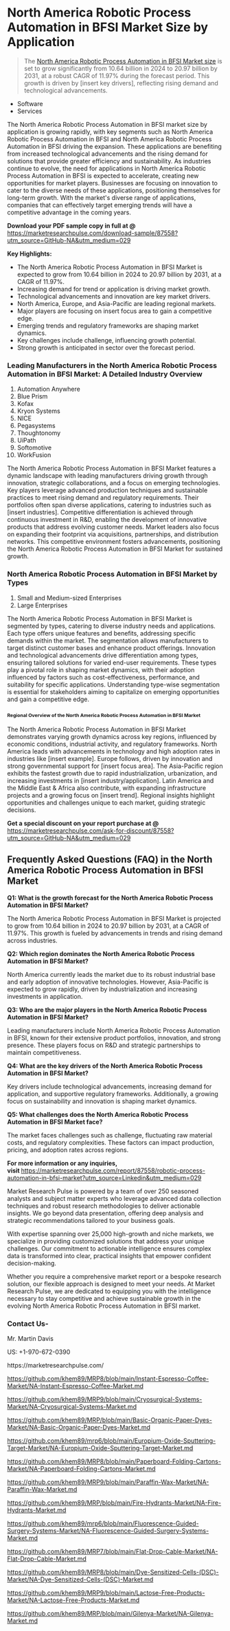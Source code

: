 <h1>North America Robotic Process Automation in BFSI Market&nbsp;Size by Application</h1><blockquote><p>The <a href="https://marketresearchpulse.com/download-sample/87558?utm_source=GitHub-NA&amp;utm_medium=029">North America Robotic Process Automation in BFSI Market size</a> is set to grow significantly from 10.64 billion in 2024 to 20.97 billion by 2031, at a robust CAGR of 11.97% during the forecast period. This growth is driven by [insert key drivers], reflecting rising demand and technological advancements.</p></blockquote><ul><li>Software <li> Services</li></ul><p>The North America Robotic Process Automation in BFSI market size by application is growing rapidly, with key segments such as North America Robotic Process Automation in BFSI and North America Robotic Process Automation in BFSI driving the expansion. These applications are benefiting from increased technological advancements and the rising demand for solutions that provide greater efficiency and sustainability. As industries continue to evolve, the need for applications in North America Robotic Process Automation in BFSI is expected to accelerate, creating new opportunities for market players. Businesses are focusing on innovation to cater to the diverse needs of these applications, positioning themselves for long-term growth. With the market's diverse range of applications, companies that can effectively target emerging trends will have a competitive advantage in the coming years.</p><p><strong>Download your PDF sample copy in full at @ </strong><a href="https://marketresearchpulse.com/download-sample/87558?utm_source=GitHub-NA&amp;utm_medium=029">https://marketresearchpulse.com/download-sample/87558?utm_source=GitHub-NA&amp;utm_medium=029</a></p><p><strong>Key Highlights: </strong></p><ul><li>The North America Robotic Process Automation in BFSI Market is expected to grow from 10.64 billion in 2024 to 20.97 billion by 2031, at a CAGR of 11.97%.</li><li>Increasing demand for trend or application is driving market growth.</li><li>Technological advancements and innovation are key market drivers.</li><li>North America, Europe, and Asia-Pacific are leading regional markets.</li><li>Major players are focusing on insert focus area to gain a competitive edge.</li><li>Emerging trends and regulatory frameworks are shaping market dynamics.</li><li>Key challenges include challenge, influencing growth potential.</li><li>Strong growth is anticipated in sector over the forecast period.</li></ul><h3>Leading Manufacturers in the North America Robotic Process Automation in BFSI Market: A Detailed Industry Overview</h3><ol><li>Automation Anywhere</li><li>Blue Prism</li><li>Kofax</li><li>Kryon Systems</li><li>NICE</li><li>Pegasystems</li><li>Thoughtonomy</li><li>UiPath</li><li>Softomotive</li><li>WorkFusion</li></ol><div class="flex max-w-full flex-col flex-grow"><div class="min-h-8 text-message flex w-full flex-col items-end gap-2 whitespace-normal break-words [.text-message+&amp;]:mt-5" dir="auto" data-message-author-role="assistant" data-message-id="fd8432e4-4910-450d-b182-61b7bfb0a01f" data-message-model-slug="gpt-4o"><div class="flex w-full flex-col gap-1 empty:hidden first:pt-[3px]"><div class="markdown prose w-full break-words dark:prose-invert light"><p>The North America Robotic Process Automation in BFSI Market features a dynamic landscape with leading manufacturers driving growth through innovation, strategic collaborations, and a focus on emerging technologies. Key players leverage advanced production techniques and sustainable practices to meet rising demand and regulatory requirements. Their portfolios often span diverse applications, catering to industries such as [insert industries]. Competitive differentiation is achieved through continuous investment in R&amp;D, enabling the development of innovative products that address evolving customer needs. Market leaders also focus on expanding their footprint via acquisitions, partnerships, and distribution networks. This competitive environment fosters advancements, positioning the North America Robotic Process Automation in BFSI Market for sustained growth.</p></div></div></div></div><h3>North America Robotic Process Automation in BFSI Market by Types</h3><ol><li>Small and Medium-sized Enterprises <li> Large Enterprises</li></ol><div class="flex max-w-full flex-col flex-grow"><div class="min-h-8 text-message flex w-full flex-col items-end gap-2 whitespace-normal break-words [.text-message+&amp;]:mt-5" dir="auto" data-message-author-role="assistant" data-message-id="084470be-0bb7-4664-bddf-5156b4f41249" data-message-model-slug="gpt-4o-mini"><div class="flex w-full flex-col gap-1 empty:hidden first:pt-[3px]"><div class="markdown prose w-full break-words dark:prose-invert light"><p>The North America Robotic Process Automation in BFSI Market is segmented by types, catering to diverse industry needs and applications. Each type offers unique features and benefits, addressing specific demands within the market. The segmentation allows manufacturers to target distinct customer bases and enhance product offerings. Innovation and technological advancements drive differentiation among types, ensuring tailored solutions for varied end-user requirements. These types play a pivotal role in shaping market dynamics, with their adoption influenced by factors such as cost-effectiveness, performance, and suitability for specific applications. Understanding type-wise segmentation is essential for stakeholders aiming to capitalize on emerging opportunities and gain a competitive edge.</p></div></div></div></div><h3><span style="font-size: 11px;">Regional Overview of the North America Robotic Process Automation in BFSI Market</span></h3><div class="flex max-w-full flex-col flex-grow"><div class="min-h-8 text-message flex w-full flex-col items-end gap-2 whitespace-normal break-words [.text-message+&amp;]:mt-5" dir="auto" data-message-author-role="assistant" data-message-id="e9038762-ce64-4e30-91c9-9bd413514231" data-message-model-slug="gpt-4o-mini"><div class="flex w-full flex-col gap-1 empty:hidden first:pt-[3px]"><div class="markdown prose w-full break-words dark:prose-invert light"><p>The North America Robotic Process Automation in BFSI Market demonstrates varying growth dynamics across key regions, influenced by economic conditions, industrial activity, and regulatory frameworks. North America leads with advancements in technology and high adoption rates in industries like [insert example]. Europe follows, driven by innovation and strong governmental support for [insert focus area]. The Asia-Pacific region exhibits the fastest growth due to rapid industrialization, urbanization, and increasing investments in [insert industry/application]. Latin America and the Middle East &amp; Africa also contribute, with expanding infrastructure projects and a growing focus on [insert trend]. Regional insights highlight opportunities and challenges unique to each market, guiding strategic decisions.</p></div></div></div></div><p><strong>Get a special discount on your report purchase at @ </strong><a href="https://marketresearchpulse.com/ask-for-discount/87558?utm_source=GitHub-NA&amp;utm_medium=029">https://marketresearchpulse.com/ask-for-discount/87558?utm_source=GitHub-NA&amp;utm_medium=029</a></p><h2>Frequently Asked Questions (FAQ) in the North America Robotic Process Automation in BFSI Market</h2><p><strong>Q1: What is the growth forecast for the North America Robotic Process Automation in BFSI Market?</strong></p><p>The North America Robotic Process Automation in BFSI Market is projected to grow from 10.64 billion in 2024 to 20.97 billion by 2031, at a CAGR of 11.97%. This growth is fueled by advancements in trends and rising demand across industries.</p><p><strong>Q2: Which region dominates the North America Robotic Process Automation in BFSI Market?</strong></p><p>North America currently leads the market due to its robust industrial base and early adoption of innovative technologies. However, Asia-Pacific is expected to grow rapidly, driven by industrialization and increasing investments in application.</p><p><strong>Q3: Who are the major players in the North America Robotic Process Automation in BFSI Market?</strong></p><p>Leading manufacturers include North America Robotic Process Automation in BFSI, known for their extensive product portfolios, innovation, and strong presence. These players focus on R&amp;D and strategic partnerships to maintain competitiveness.</p><p><strong>Q4: What are the key drivers of the North America Robotic Process Automation in BFSI Market?</strong></p><p>Key drivers include technological advancements, increasing demand for application, and supportive regulatory frameworks. Additionally, a growing focus on sustainability and innovation is shaping market dynamics.</p><p><strong>Q5: What challenges does the North America Robotic Process Automation in BFSI Market face?</strong></p><p>The market faces challenges such as challenge, fluctuating raw material costs, and regulatory complexities. These factors can impact production, pricing, and adoption rates across regions.</p><p><strong>For more information or any inquiries, visit&nbsp;</strong><a href="https://marketresearchpulse.com/report/87558/robotic-process-automation-in-bfsi-market?utm_source=Linkedin&utm_medium=029">https://marketresearchpulse.com/report/87558/robotic-process-automation-in-bfsi-market?utm_source=Linkedin&utm_medium=029</a></p><p>Market Research Pulse is powered by a team of over 250 seasoned analysts and subject matter experts who leverage advanced data collection techniques and robust research methodologies to deliver actionable insights. We go beyond data presentation, offering deep analysis and strategic recommendations tailored to your business goals.</p><p>With expertise spanning over 25,000 high-growth and niche markets, we specialize in providing customized solutions that address your unique challenges. Our commitment to actionable intelligence ensures complex data is transformed into clear, practical insights that empower confident decision-making.</p><p>Whether you require a comprehensive market report or a bespoke research solution, our flexible approach is designed to meet your needs. At Market Research Pulse, we are dedicated to equipping you with the intelligence necessary to stay competitive and achieve sustainable growth in the evolving North America Robotic Process Automation in BFSI market.</p><h3><strong>Contact Us-</strong></h3><p>Mr. Martin Davis</p><p>US: +1-970-672-0390</p><p>https://marketresearchpulse.com/</p><p><a href="https://github.com/khem89/MRP8/blob/main/Instant-Espresso-Coffee-Market/NA-Instant-Espresso-Coffee-Market.md">https://github.com/khem89/MRP8/blob/main/Instant-Espresso-Coffee-Market/NA-Instant-Espresso-Coffee-Market.md</a></p><p><a href="https://github.com/khem89/MRP9/blob/main/Cryosurgical-Systems-Market/NA-Cryosurgical-Systems-Market.md">https://github.com/khem89/MRP9/blob/main/Cryosurgical-Systems-Market/NA-Cryosurgical-Systems-Market.md</a></p><p><a href="https://github.com/khem89/MRP/blob/main/Basic-Organic-Paper-Dyes-Market/NA-Basic-Organic-Paper-Dyes-Market.md">https://github.com/khem89/MRP/blob/main/Basic-Organic-Paper-Dyes-Market/NA-Basic-Organic-Paper-Dyes-Market.md</a></p><p><a href="https://github.com/khem89/mrp6/blob/main/Europium-Oxide-Sputtering-Target-Market/NA-Europium-Oxide-Sputtering-Target-Market.md">https://github.com/khem89/mrp6/blob/main/Europium-Oxide-Sputtering-Target-Market/NA-Europium-Oxide-Sputtering-Target-Market.md</a></p><p><a href="https://github.com/khem89/MRP8/blob/main/Paperboard-Folding-Cartons-Market/NA-Paperboard-Folding-Cartons-Market.md">https://github.com/khem89/MRP8/blob/main/Paperboard-Folding-Cartons-Market/NA-Paperboard-Folding-Cartons-Market.md</a></p><p><a href="https://github.com/khem89/MRP9/blob/main/Paraffin-Wax-Market/NA-Paraffin-Wax-Market.md">https://github.com/khem89/MRP9/blob/main/Paraffin-Wax-Market/NA-Paraffin-Wax-Market.md</a></p><p><a href="https://github.com/khem89/MRP/blob/main/Fire-Hydrants-Market/NA-Fire-Hydrants-Market.md">https://github.com/khem89/MRP/blob/main/Fire-Hydrants-Market/NA-Fire-Hydrants-Market.md</a></p><p><a href="https://github.com/khem89/mrp6/blob/main/Fluorescence-Guided-Surgery-Systems-Market/NA-Fluorescence-Guided-Surgery-Systems-Market.md">https://github.com/khem89/mrp6/blob/main/Fluorescence-Guided-Surgery-Systems-Market/NA-Fluorescence-Guided-Surgery-Systems-Market.md</a></p><p><a href="https://github.com/khem89/MRP7/blob/main/Flat-Drop-Cable-Market/NA-Flat-Drop-Cable-Market.md">https://github.com/khem89/MRP7/blob/main/Flat-Drop-Cable-Market/NA-Flat-Drop-Cable-Market.md</a></p><p><a href="https://github.com/khem89/MRP8/blob/main/Dye-Sensitized-Cells-(DSC)-Market/NA-Dye-Sensitized-Cells-(DSC)-Market.md">https://github.com/khem89/MRP8/blob/main/Dye-Sensitized-Cells-(DSC)-Market/NA-Dye-Sensitized-Cells-(DSC)-Market.md</a></p><p><a href="https://github.com/khem89/MRP9/blob/main/Lactose-Free-Products-Market/NA-Lactose-Free-Products-Market.md">https://github.com/khem89/MRP9/blob/main/Lactose-Free-Products-Market/NA-Lactose-Free-Products-Market.md</a></p><p><a href="https://github.com/khem89/MRP/blob/main/Gilenya-Market/NA-Gilenya-Market.md">https://github.com/khem89/MRP/blob/main/Gilenya-Market/NA-Gilenya-Market.md</a></p>
